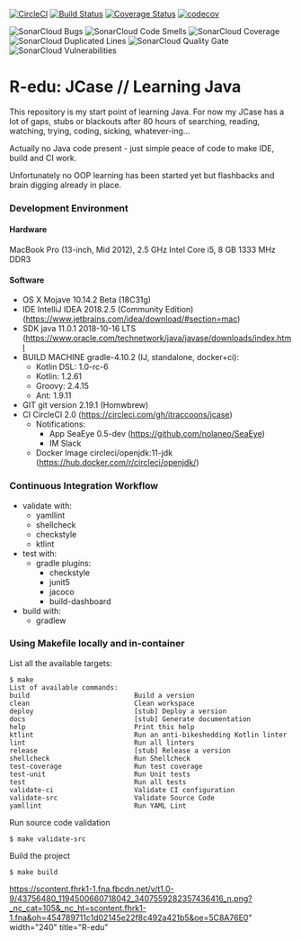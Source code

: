 [![CircleCI](https://circleci.com/gh/itraccoons/jcase.svg?style=svg)](https://circleci.com/gh/itraccoons/jcase)
[![Build Status](https://circleci.com/gh/itraccoons/jcase.svg?style=shield)](https://circleci.com/gh/itraccoons/jcase/tree/master)
[![Coverage Status](https://coveralls.io/repos/github/itraccoons/jcase/badge.svg?branch=master)](https://coveralls.io/github/itraccoons/jcase?branch=master)
[![codecov](https://codecov.io/gh/itraccoons/jcase/branch/master/graph/badge.svg)](https://codecov.io/gh/itraccoons/jcase)

![SonarCloud Bugs](https://sonarcloud.io/api/project_badges/measure?project=itraccoons_jcase&metric=bugs)
![SonarCloud Code Smells](https://sonarcloud.io/api/project_badges/measure?project=itraccoons_jcase&metric=code_smells)
![SonarCloud Coverage](https://sonarcloud.io/api/project_badges/measure?project=itraccoons_jcase&metric=coverage)
![SonarCloud Duplicated Lines](https://sonarcloud.io/api/project_badges/measure?project=itraccoons_jcase&metric=duplicated_lines_density)
![SonarCloud Quality Gate](https://sonarcloud.io/api/project_badges/measure?project=itraccoons_jcase&metric=alert_status)
![SonarCloud Vulnerabilities](https://sonarcloud.io/api/project_badges/measure?project=itraccoons_jcase&metric=vulnerabilities)

# R-edu: JCase // Learning Java
This repository is my start point of learning Java.
For now my JCase has a lot of gaps, stubs or blackouts after 80 hours of
searching, reading, watching, trying, coding, sicking, whatever-ing...

Actually no Java code present - just simple peace of code to make IDE, build and CI work.

Unfortunately no OOP learning has been started yet but flashbacks and brain digging already in place.

### Development Environment

#### Hardware
MacBook Pro (13-inch, Mid 2012),  2.5 GHz Intel Core i5, 8 GB 1333 MHz DDR3	
	    
#### Software	
  * OS X Mojave 10.14.2 Beta (18C31g)
  * IDE IntelliJ IDEA 2018.2.5 (Community Edition) (https://www.jetbrains.com/idea/download/#section=mac)
  * SDK java 11.0.1 2018-10-16 LTS (https://www.oracle.com/technetwork/java/javase/downloads/index.html
  * BUILD MACHINE gradle-4.10.2 (IJ, standalone, docker+ci):
    * Kotlin DSL:   1.0-rc-6
    * Kotlin:       1.2.61
    * Groovy:       2.4.15
    * Ant:          1.9.11
  * GIT	git version 2.19.1 (Homwbrew)
  * CI CircleCI 2.0 (https://circleci.com/gh/itraccoons/jcase)
    * Notifications:
      * App SeaEye 0.5-dev (https://github.com/nolaneo/SeaEye)
      * IM Slack
    * Docker Image circleci/openjdk:11-jdk (https://hub.docker.com/r/circleci/openjdk/)

### Continuous Integration Workflow
  * validate with:
  	* yamllint
	* shellcheck
	* checkstyle
	* ktlint
  * test with:
    * gradle plugins:
      * checkstyle
      * junit5
      * jacoco
      * build-dashboard
  * build with:
	* gradlew

### Using Makefile locally and in-container
List all the available targets:

	$ make
    List of available commands:
    build                          Build a version
    clean                          Clean workspace
    deploy                         [stub] Deploy a version
    docs                           [stub] Generate documentation
    help                           Print this help
    ktlint                         Run an anti-bikeshedding Kotlin linter
    lint                           Run all linters
    release                        [stub] Release a version
    shellcheck                     Run Shellcheck
    test-coverage                  Run test coverage
    test-unit                      Run Unit tests
    test                           Run all tests
    validate-ci                    Validate CI configuration
    validate-src                   Validate Source Code
    yamllint                       Run YAML Lint

Run source code validation

	$ make validate-src

Build the project

	$ make build


  https://scontent.fhrk1-1.fna.fbcdn.net/v/t1.0-9/43756480_1194500660718042_3407559282357436416_n.png?_nc_cat=105&_nc_ht=scontent.fhrk1-1.fna&oh=454789711c1d02145e22f8c492a421b5&oe=5C8A76E0" width="240" title="R-edu"
</p>
